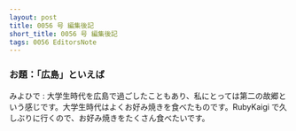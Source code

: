 ```yaml
---
layout: post
title: 0056 号 編集後記
short_title: 0056 号 編集後記
tags: 0056 EditorsNote
---
```



### お題：「広島」といえば

みよひで
:  大学生時代を広島で過ごしたこともあり、私にとっては第二の故郷という感じです。大学生時代はよくお好み焼きを食べたものです。RubyKaigi で久しぶりに行くので、お好み焼きをたくさん食べたいです。


